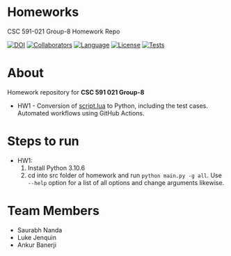 # Homeworks
CSC 591-021 Group-8 Homework Repo

[![DOI](https://zenodo.org/badge/590194021.svg)](https://zenodo.org/badge/latestdoi/590194021)
[![Collaborators](https://img.shields.io/badge/Collaborators-3-purple.svg?style=flat)](https://github.com/SN-18/ASE-group-8/graphs/contributors)
[![Language](https://img.shields.io/badge/Language-Python-orange.svg?style=flat)](https://github.com/SN-18/ASE-group-8/search?l=python)
[![License](https://img.shields.io/badge/License-MIT-blue.svg?style=flat)](https://github.com/SN-18/ASE-group-8/blob/main/LICENSE.md)
[![Tests](https://github.com/NCSU-CSC-591-021-Spring-23-Group-3/Homeworks/actions/workflows/tests.yaml/badge.svg)](https://github.com/NCSU-CSC-591-021-Spring-23-Group-3/Homeworks/actions/workflows/tests.yaml)

# About
Homework repository for **CSC 591 021 Group-8**<br/>
- HW1 - Conversion of <a href="https://github.com/timm/tested/blob/main/src/script.lua">script.lua</a> to Python, including the test cases. Automated workflows using GitHub Actions.

# Steps to run
- HW1:
  1. Install Python 3.10.6
  2. cd into src folder of homework and run ```python main.py -g all```. Use ```--help``` option for a list of all options and change arguments likewise.

# Team Members
 - Saurabh Nanda
 - Luke Jenquin
 - Ankur Banerji
